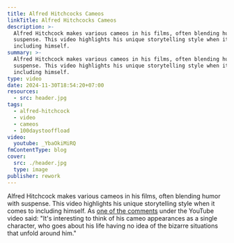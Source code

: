 ```yaml
---
title: Alfred Hitchcocks Cameos
linkTitle: Alfred Hitchcocks Cameos
description: >-
  Alfred Hitchcock makes various cameos in his films, often blending humor with
  suspense. This video highlights his unique storytelling style when it comes to
  including himself.
summary: >-
  Alfred Hitchcock makes various cameos in his films, often blending humor with
  suspense. This video highlights his unique storytelling style when it comes to
  including himself.
type: video
date: 2024-11-30T18:54:20+07:00
resources:
  - src: header.jpg
tags:
  - alfred-hitchcock
  - video
  - cameos
  - 100daystooffload
video:
  youtube: _YbaOkiMiRQ
fmContentType: blog
cover:
  src: ./header.jpg
  type: image
publisher: rework
---
```


Alfred Hitchcock makes various cameos in his films, often blending humor with suspense. This video highlights his unique storytelling style when it comes to including himself. As [one of the comments](https://www.youtube.com/watch?v=_YbaOkiMiRQ&lc=UgxSHAa9Kzv5SsMB7KZ4AaABAg) under the YouTube video said: "It's interesting to think of his cameo appearances as a single character, who goes about his life having no idea of the bizarre situations that unfold around him."
